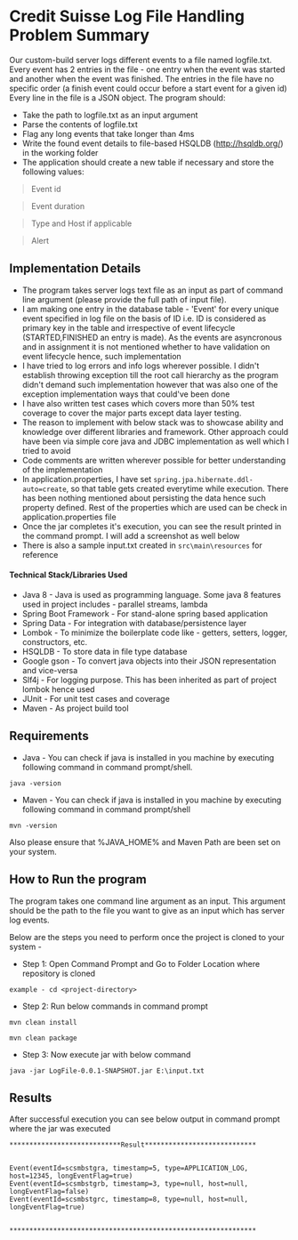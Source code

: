 # Credit Suisse Log File Handling Problem Summary

Our custom-build server logs different events to a file named logfile.txt. Every event has 2 entries in the file - one entry when the event was started and another when the event was finished. The entries in the file have no specific order (a finish event could occur before a start event for a given id)
Every line in the file is a JSON object.
The program should:
- Take the path to logfile.txt as an input argument
- Parse the contents of logfile.txt
- Flag any long events that take longer than 4ms
- Write the found event details to file-based HSQLDB (http://hsqldb.org/) in the working folder
- The application should create a new table if necessary and store the following values:
> Event id

> Event duration

> Type and Host if applicable

> Alert


## Implementation Details
- The program takes server logs text file as an input as part of command line argument (please provide the full path of input file).
- I am making one entry in the database table - 'Event' for every unique event specified in log file on the basis of ID i.e. ID is considered as primary key in the table and irrespective of event lifecycle (STARTED,FINISHED an entry is made). As the events are asyncronous and in assignment it is not mentioned whether to have validation on event lifecycle hence, such implementation
- I have tried to log errors and info logs wherever possible. I didn't establish throwing exception till the root call hierarchy as the program didn't demand such implementation however that was also one of the exception implementation ways that could've been done
- I have also written test cases which covers more than 50% test coverage to cover the major parts except data layer testing. 
- The reason to implement with below stack was to showcase ability and knowledge over different libraries and framework. Other approach could have been via simple core java and JDBC implementation as well which I tried to avoid
- Code comments are written wherever possible for better understanding of the implementation
- In application.properties, I have set `spring.jpa.hibernate.ddl-auto=create`, so that table gets created everytime while execution. There has been nothing mentioned about persisting the data hence such property defined. Rest of the properties which are used can be check in application.properties file
- Once the jar completes it's execution, you can see the result printed in the command prompt. I will add a screenshot as well below
- There is also a sample input.txt created in `src\main\resources` for reference


#### Technical Stack/Libraries Used

- Java 8 - Java is used as programming language. Some java 8 features used in project includes - parallel streams, lambda
- Spring Boot Framework - For stand-alone spring based application
- Spring  Data - For integration with database/persistence layer
- Lombok - To minimize the boilerplate code like - getters, setters, logger, constructors, etc.
- HSQLDB - To store data in file type database 
- Google gson - To convert java objects into their JSON representation and vice-versa
- Slf4j - For logging purpose. This has been inherited as part of project lombok hence used
- JUnit - For unit test cases and coverage
- Maven - As project build tool

## Requirements
- Java - You can check if java is installed in you machine by executing following command in command prompt/shell.
```
java -version
```
- Maven - You can check if java is installed in you machine by executing following command in command prompt/shell 
```
mvn -version
```
Also please ensure that %JAVA_HOME% and Maven Path are been set on your system.

## How to Run the program
The program takes one command line argument as an input. This argument should be the path to the file you want to give as an input which has server log events.

Below are the steps you need to perform once the project is cloned to your system -
- Step 1: Open Command Prompt and Go to Folder Location where repository is cloned
```
example - cd <project-directory>
```
- Step 2: Run below commands in command prompt
```
mvn clean install
```
```
mvn clean package
```
- Step 3: Now execute jar with below command
```
java -jar LogFile-0.0.1-SNAPSHOT.jar E:\input.txt
```

## Results
After successful execution you can see below output in command prompt where the jar was executed

```
****************************Result****************************


Event(eventId=scsmbstgra, timestamp=5, type=APPLICATION_LOG, host=12345, longEventFlag=true)
Event(eventId=scsmbstgrb, timestamp=3, type=null, host=null, longEventFlag=false)
Event(eventId=scsmbstgrc, timestamp=8, type=null, host=null, longEventFlag=true)


**************************************************************
```
